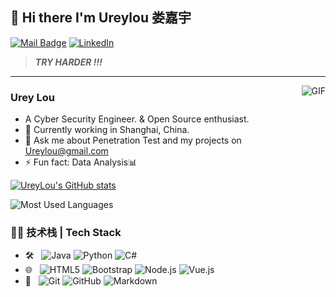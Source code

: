 
<!--
**Ureylou666/Ureylou666** is a ✨ _special_ ✨ repository because its `README.md` (this file) appears on your GitHub profile.

Here are some ideas to get you started:

- 🔭 I’m currently working on ...
- 🌱 I’m currently learning ...
- 👯 I’m looking to collaborate on ...
- 🤔 I’m looking for help with ...
- 💬 Ask me about ...
- 📫 How to reach me: ...
- 😄 Pronouns: ...
- ⚡ Fun fact: ...
-->

## 👋 Hi there I'm Ureylou 娄嘉宇
[![Mail Badge](https://img.shields.io/badge/-Ureylou@gmail.com-c14438?style=flat&logo=Gmail&logoColor=white&link=mailto:Ureylou@gmail.com)](mailto:Ureylou@gmail.com)
[![LinkedIn](https://img.shields.io/badge/-Ureylou-0077B5?style=flat&logo=linkedin&logoColor=white)](https://www.linkedin.cn/in/urey-lou-58a485129)


> ***TRY HARDER !!!*** 

---
<img align="right" alt="GIF" src="https://media1.giphy.com/media/8JCOK5E58CPxGfVJry/giphy.gif" />

### Urey Lou

- A Cyber Security Engineer. & Open Source enthusiast.
- 🌱 Currently working in Shanghai, China.
- 💬 Ask me about Penetration Test and my projects on [Ureylou@gmail.com](mailto:Ureylou@gmail.com)
- ⚡ Fun fact: Data Analysis📊

[![UreyLou's GitHub stats](https://github-readme-stats.vercel.app/api?username=Ureylou666)](https://github.com/anuraghazra/github-readme-stats)

<!--START_SECTION:badges-->
<!--END_SECTION:badges-->

![Most Used Languages](https://github-readme-stats.vercel.app/api/top-langs/?username=Ureylou666)

### 👩‍💻 技术栈 | Tech Stack

- 🛠 &#160; ![Java](https://img.shields.io/badge/Java-ED8B00?style=flat&logo=java&logoColor=white)
![Python](https://img.shields.io/badge/Python-3776AB?style=flat&logo=python&logoColor=white)
![C#](https://img.shields.io/badge/C%23-239120?style=flat&logo=c-sharp&logoColor=white)
- 🌐 &#160; ![HTML5](https://img.shields.io/badge/-HTML5-333333?style=flat&logo=HTML5)
![Bootstrap](https://img.shields.io/badge/-Bootstrap-333333?style=flat&logo=bootstrap&logoColor=563D7C)
![Node.js](https://img.shields.io/badge/-Node.js-333333?style=flat&logo=node.js)
![Vue.js](https://img.shields.io/badge/-VueJS-333333?style=flat&logo=Vue.js)
- 🔧 &#160; ![Git](https://img.shields.io/badge/-Git-333333?style=flat&logo=git)
![GitHub](https://img.shields.io/badge/-GitHub-333333?style=flat&logo=github)
![Markdown](https://img.shields.io/badge/-Markdown-333333?style=flat&logo=markdown)

<!--
### 开源项目
- [基于SpringBoot + Shiro + MyBatisPlus的权限管理框架](https://github.com/JoeyBling/bootplus)
- [一个简洁优雅的hexo主题](https://github.com/JoeyBling/hexo-theme-yilia-plus)
- [hexo-theme-yilia-plus配置Demo](https://github.com/JoeyBling/yilia-plus-demo)
- [自动为hexo中的图片映射绝对路径](https://github.com/JoeyBling/hexo-filter-image)
- [✏️✏️Java软件工程师简历](https://github.com/JoeyBling/cv)
- [一款简洁优雅的VuePress主题](https://github.com/JoeyBling/vuepress-theme-yilia-plus)
- [VuePress集成Live2D看板娘](https://github.com/JoeyBling/vuepress-plugin-helper-live2d)
- [VuePress集成Gitalk](https://github.com/JoeyBling/vuepress-plugin-mygitalk)
- [不蒜子访问量统计功能](https://github.com/JoeyBling/busuanzi.pure.js)
- [在`npm install`后提示用户消息或捐赠](https://github.com/JoeyBling/openteam-postinstall)
-->

